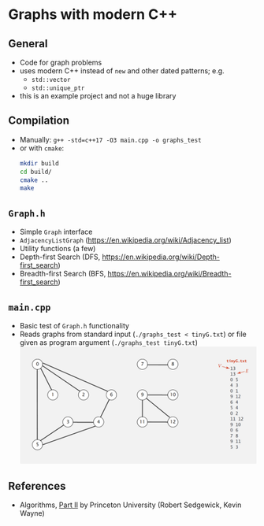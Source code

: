 # Graphs with modern C++

## General
- Code for graph problems
- uses modern C++ instead of `new` and other dated patterns; e.g.
  - `std::vector`
  - `std::unique_ptr`
- this is an example project and not a huge library

## Compilation
- Manually: `g++ -std=c++17 -O3 main.cpp -o graphs_test`
- or with `cmake`:
  ```bash
  mkdir build
  cd build/
  cmake ..
  make
  ```

## `Graph.h`
- Simple `Graph` interface
- `AdjacencyListGraph` (https://en.wikipedia.org/wiki/Adjacency_list)
- Utility functions (a few)
- Depth-first Search (DFS, https://en.wikipedia.org/wiki/Depth-first_search)
- Breadth-first Search (BFS, https://en.wikipedia.org/wiki/Breadth-first_search)

## `main.cpp`
- Basic test of `Graph.h` functionality
- Reads graphs from standard input (`./graphs_test < tinyG.txt`) or file given as program argument (`./graphs_test tinyG.txt`) 
  ![](picTinyG.png)

## References
- Algorithms, [Part II](https://www.coursera.org/learn/algorithms-part2/home/welcome) by Princeton University (Robert Sedgewick, Kevin Wayne)